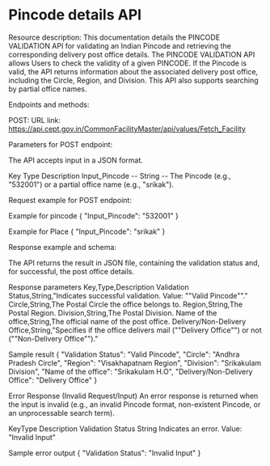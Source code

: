 # Pincode details API
Resource description: 
This documentation details the PINCODE VALIDATION API for validating an Indian Pincode and retrieving the corresponding delivery post office details.
The PINCODE VALIDATION API allows Users to check the validity of a given PINCODE. If the Pincode is valid, the API returns information about the associated delivery post office, including the Circle, Region, and Division. This API also supports searching by partial office names.

Endpoints and methods:

POST: 
URL link: https://api.cept.gov.in/CommonFacilityMaster/api/values/Fetch_Facility

Parameters for POST endpoint: 

The API accepts input in a JSON format.

Key	Type	Description
Input_Pincode	-- String	-- The Pincode (e.g., "532001") or a partial office name (e.g., "srikak").

Request example for POST endpoint: 

Example for pincode
{
  "Input_Pincode": "532001"
}

Example for Place
{
  "Input_Pincode": "srikak"
}

Response example and schema: 

The API returns the result in JSON file, containing the validation status and, for successful, the post office details.

Response parameters 
Key,Type,Description
Validation Status,String,"Indicates successful validation. Value: ""Valid Pincode""."
Circle,String,The Postal Circle the office belongs to.
Region,String,The Postal Region.
Division,String,The Postal Division.
Name of the office,String,The official name of the post office.
Delivery/Non-Delivery Office,String,"Specifies if the office delivers mail (""Delivery Office"") or not (""Non-Delivery Office"")."

Sample result 
{
  "Validation Status": "Valid Pincode",
  "Circle": "Andhra Pradesh Circle",
  "Region": "Visakhapatnam Region",
  "Division": "Srikakulam Division",
  "Name of the office": "Srikakulam H.O",
  "Delivery/Non-Delivery Office": "Delivery Office"
}

Error Response 
(Invalid Request/Input) An error response is returned when the input is invalid (e.g., an invalid Pincode format, non-existent Pincode, or an unprocessable search term).

KeyType Description Validation Status
String Indicates an error. Value: "Invalid Input"

Sample error output 
{
  "Validation Status": "Invalid Input"
}


